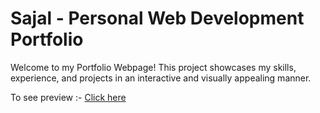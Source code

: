 # Sajal - Personal Web Development Portfolio

Welcome to my Portfolio Webpage! This project showcases my skills, experience, and projects in an interactive and visually appealing manner. 

To see preview :- [Click here](https://sajalsatsangi-portfolio.netlify.app/)
